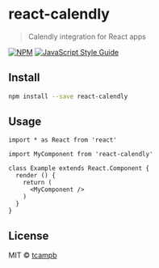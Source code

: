 # react-calendly

> Calendly integration for React apps

[![NPM](https://img.shields.io/npm/v/react-calendly.svg)](https://www.npmjs.com/package/react-calendly) [![JavaScript Style Guide](https://img.shields.io/badge/code_style-standard-brightgreen.svg)](https://standardjs.com)

## Install

```bash
npm install --save react-calendly
```

## Usage

```tsx
import * as React from 'react'

import MyComponent from 'react-calendly'

class Example extends React.Component {
  render () {
    return (
      <MyComponent />
    )
  }
}
```

## License

MIT © [tcampb](https://github.com/tcampb)
